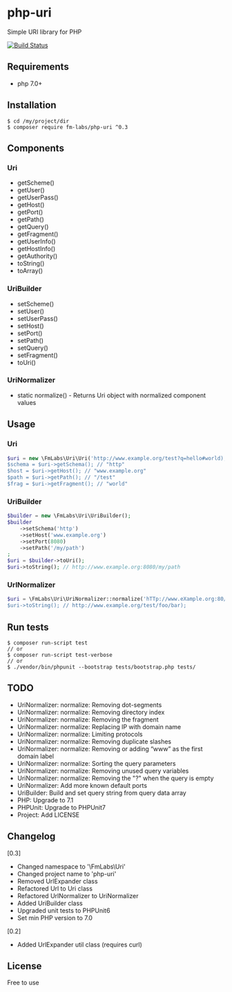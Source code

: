 # php-uri

Simple URI library for PHP

[![Build Status](https://travis-ci.org/fm-labs/php-uri.svg?branch=master)](https://travis-ci.org/fm-labs/php-uri)

## Requirements

- php 7.0+

## Installation

```console
$ cd /my/project/dir
$ composer require fm-labs/php-uri ^0.3
```

## Components

### Uri

- getScheme()
- getUser()
- getUserPass()
- getHost()
- getPort()
- getPath()
- getQuery()
- getFragment()
- getUserInfo()
- getHostInfo()
- getAuthority()
- toString()
- toArray()

### UriBuilder

- setScheme()
- setUser()
- setUserPass()
- setHost()
- setPort()
- setPath()
- setQuery()
- setFragment()
- toUri()

### UriNormalizer

- static normalize() - Returns Uri object with normalized component values


## Usage


### Uri

```php
$uri = new \FmLabs\Uri\Uri('http://www.example.org/test?q=hello#world);
$schema = $uri->getSchema(); // "http"
$host = $uri->getHost(); // "www.example.org"
$path = $uri->getPath(); // "/test"
$frag = $uri->getFragment(); // "world"
```

### UriBuilder

```php
$builder = new \FmLabs\Uri\UriBuilder();
$builder
    ->setSchema('http')
    ->setHost('www.example.org')
    ->setPort(8080)
    ->setPath('/my/path')
;
$uri = $builder->toUri();
$uri->toString(); // http://www.example.org:8080/my/path
```

### UrlNormalizer

```php
$uri = \FmLabs\Uri\UriNormalizer::normalize('hTTp://www.eXample.org:80/test./../foo/../bar);
$uri->toString(); // http://www.example.org/test/foo/bar);
```

## Run tests
```console
$ composer run-script test
// or
$ composer run-script test-verbose
// or
$ ./vendor/bin/phpunit --bootstrap tests/bootstrap.php tests/
```

## TODO

- UriNormalizer: normalize: Removing dot-segments
- UriNormalizer: normalize: Removing directory index
- UriNormalizer: normalize: Removing the fragment
- UriNormalizer: normalize: Replacing IP with domain name
- UriNormalizer: normalize: Limiting protocols
- UriNormalizer: normalize: Removing duplicate slashes
- UriNormalizer: normalize: Removing or adding “www” as the first domain label
- UriNormalizer: normalize: Sorting the query parameters
- UriNormalizer: normalize: Removing unused query variables
- UriNormalizer: normalize: Removing the "?" when the query is empty
- UriNormalizer: Add more known default ports
- UriBuilder: Build and set query string from query data array
- PHP: Upgrade to 7.1
- PHPUnit: Upgrade to PHPUnit7
- Project: Add LICENSE

## Changelog

[0.3]
- Changed namespace to '\FmLabs\Uri'
- Changed project name to 'php-uri'
- Removed UrlExpander class
- Refactored Url to Uri class
- Refactored UrlNormalizer to UriNormalizer
- Added UriBuilder class
- Upgraded unit tests to PHPUnit6
- Set min PHP version to 7.0

[0.2]
- Added UrlExpander util class (requires curl)

## License

Free to use



